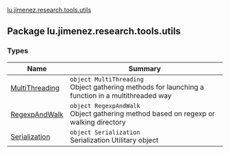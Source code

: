 [lu.jimenez.research.tools.utils](.)

## Package lu.jimenez.research.tools.utils

### Types

| Name | Summary |
|---|---|
| [MultiThreading](-multi-threading/index.md) | `object MultiThreading`<br>Object gathering methods for launching a function in a multithreaded way |
| [RegexpAndWalk](-regexp-and-walk/index.md) | `object RegexpAndWalk`<br>Object gathering method based on regexp or walking directory |
| [Serialization](-serialization/index.md) | `object Serialization`<br>Serialization Utilitary object |
